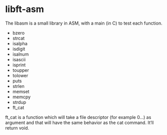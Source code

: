 # libft-asm

The libasm is a small library in ASM, with a main (in C) to test each function.

- bzero
- strcat
- isalpha
- isdigit
- isalnum
- isascii
- isprint
- toupper
- tolower
- puts
- strlen
- memset
- memcpy
- strdup
- ft_cat

ft_cat is a function which will take a file descriptor (for example 0...) as argument and that will have the same behavior as the cat command. It’ll return void.
